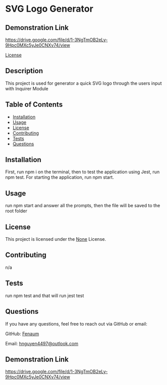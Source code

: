 
  # SVG Logo Generator

  ## Demonstration Link
  https://drive.google.com/file/d/1-3NgTmOB2eLy-9Hpc0MXc5yJe0CNXv74/view
  
  [License](https://img.shields.io/badge/License-None-brightgreen)

  ## Description

  This project is used for generator a quick SVG logo through the users input with Inquirer Module

  ## Table of Contents

  - [Installation](#installation)
  - [Usage](#usage) 
  - [License](#license)
  - [Contributing](#contributing)
  - [Tests](#tests)
  - [Questions](#questions)

  ## Installation

  First, run npm i on the terminal, then to test the application using Jest, run npm  test. For starting the application, run npm start.

  ## Usage

  run npm start and answer all the prompts, then the file will be saved to the root folder

  
  ## License
  This project is licensed under the [None](https://opensource.org/licenses/None) License.
  

  ## Contributing

  n/a

  ## Tests

  run npm test and that will run jest test

  ## Questions

  If you have any questions, feel free to reach out via GitHub or email:

  GitHub: [Fenaum](https://github.com/Fenaum)

  Email: hnguyen4497@outlook.com

  ## Demonstration Link
  https://drive.google.com/file/d/1-3NgTmOB2eLy-9Hpc0MXc5yJe0CNXv74/view
  
